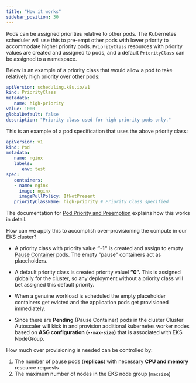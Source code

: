 ```yaml
---
title: "How it works"
sidebar_position: 30
---
```


Pods can be assigned priorities relative to other pods. The Kubernetes scheduler will use this to pre-empt other pods with lower priority to accommodate higher priority pods. `PriorityClass` resources with priority values are created and assigned to pods, and a default `PriorityClass` can be assigned to a namespace.

Below is an example of a priority class that would allow a pod to take relatively high priority over other pods:

```yaml
apiVersion: scheduling.k8s.io/v1
kind: PriorityClass
metadata:
   name: high-priority
value: 1000
globalDefault: false
description: "Priority class used for high priority pods only."
```

This is an example of a pod specification that uses the above priority class:

```yaml
apiVersion: v1
kind: Pod
metadata:
   name: nginx
   labels:
      env: test
spec:
   containers:
   - name: nginx
     image: nginx
     imagePullPolicy: IfNotPresent
   priorityClassName: high-priority # Priority Class specified
```

The documentation for [Pod Priority and Preemption](https://kubernetes.io/docs/concepts/scheduling-eviction/pod-priority-preemption/) explains how this works in detail.

How can we apply this to accomplish over-provisioning the compute in our EKS cluster?

* A priority class with priority value **“-1"** is created and assign to empty [Pause Container](https://www.ianlewis.org/en/almighty-pause-container) pods. The empty "pause" containers act as placeholders.

* A default priority class is created priority valuel **“0”.** This is assigned globally for the cluster, so any deployment without a priority class will bet assigned this default priority.

* When a genuine workload is scheduled the empty placeholder containers get evicted and the application pods get provisioned immediately.

* Since there are **Pending** (Pause Container) pods in the cluster Cluster Autoscaler will kick in and provision additional kubernetes worker nodes based on **ASG configuration (`--max-size`)** that is associated with EKS NodeGroup.

How much over provisioning is needed can be controlled by:

1. The number of pause pods (**replicas**) with necessary **CPU and memory** resource requests
2. The maximum number of nodes in the EKS node group (`maxsize`)